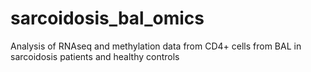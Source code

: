 # sarcoidosis_bal_omics
Analysis of RNAseq and methylation data from CD4+ cells from BAL in sarcoidosis patients and healthy controls
